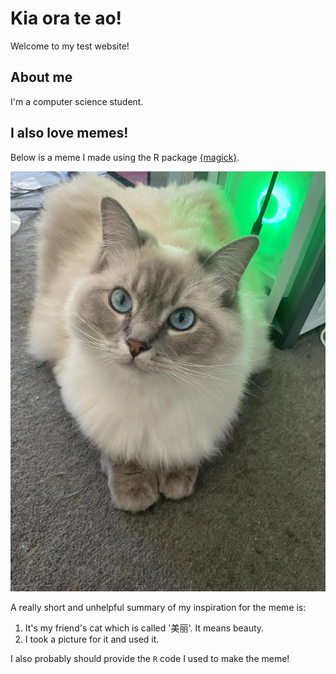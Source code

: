 # Kia ora te ao!

Welcome to my test website! 

## About me

I'm a computer science student. 

## I also love memes!

Below is a meme I made using the R package [{magick}](https://cran.r-project.org/web/packages/magick/vignettes/intro.html).

![](my_meme.png)

A really short and unhelpful summary of my inspiration for the meme is:

1. It's my friend's cat which is called '美丽'. It means beauty.
2. I took a picture for it and used it.

I also probably should provide the `R` code I used to make the meme!
